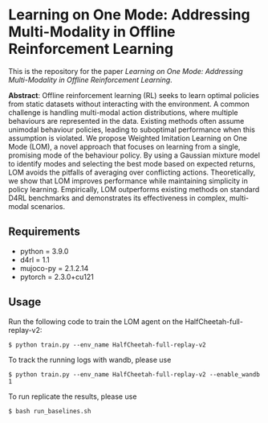 # Learning on One Mode: Addressing Multi-Modality in Offline Reinforcement Learning

This is the repository for the paper *Learning on One Mode: Addressing Multi-Modality in Offline Reinforcement Learning*.

**Abstract**: Offline reinforcement learning (RL) seeks to learn optimal policies from static datasets without interacting with the environment. A common challenge is handling multi-modal action distributions, where multiple behaviours are represented in the data. Existing methods often assume unimodal behaviour policies, leading to suboptimal performance when this assumption is violated. We propose Weighted Imitation Learning on One Mode (LOM), a novel approach that focuses on learning from a single, promising mode of the behaviour policy. By using a Gaussian mixture model to identify modes and selecting the best mode based on expected returns, LOM avoids the pitfalls of averaging over conflicting actions. Theoretically, we show that LOM improves performance while maintaining simplicity in policy learning. Empirically, LOM outperforms existing methods on standard D4RL benchmarks and demonstrates its effectiveness in complex, multi-modal scenarios.


## Requirements

* python = 3.9.0
* d4rl = 1.1
* mujoco-py = 2.1.2.14
* pytorch = 2.3.0+cu121

## Usage

Run the following code to train the LOM agent on the HalfCheetah-full-replay-v2:
```
$ python train.py --env_name HalfCheetah-full-replay-v2
```
To track the running logs with wandb, please use
```
$ python train.py --env_name HalfCheetah-full-replay-v2 --enable_wandb 1
```
To run replicate the results, please use
```
$ bash run_baselines.sh
```
